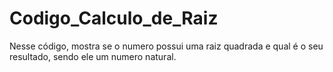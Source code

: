 # Codigo_Calculo_de_Raiz
Nesse código, mostra se o numero possui uma raiz quadrada e qual é o seu resultado, sendo ele um numero natural.
